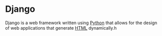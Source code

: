 # Django

Django is a web framework written using [Python](/wiki/Python) that allows for the design of web applications that generate [HTML](/wiki/HTML) dynamically.h